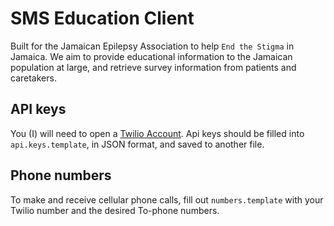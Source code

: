 # SMS Education Client

Built for the Jamaican Epilepsy Association to help `End the Stigma` in Jamaica.
We aim to provide educational information to the Jamaican population at large, and retrieve
survey information from patients and caretakers.

## API keys
You (I) will need to open a [Twilio Account](http://twilio.com). Api keys should be filled into `api.keys.template`, in JSON format, and saved to another file.

## Phone numbers
To make and receive cellular phone calls, fill out `numbers.template` with your Twilio number and the desired To-phone numbers.
